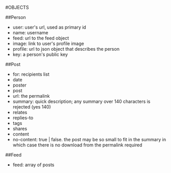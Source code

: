 #OBJECTS

##Person
- user: user's url, used as primary id
- name: username
- feed: url to the feed object
- image: link to user's profile image
- profile: url to json object that describes the person
- key: a person's public key

##Post
- for: recipients list
- date
- poster
- post
 - url: the permalink
 - summary: quick description; any summary over 140 characters is rejected (yes 140)
 - relates
  - replies-to
  - tags
  - shares
 - content
 - no-content: true | false. the post may be so small to fit in the summary in which case there is no download from the permalink required

##Feed
- feed: array of posts
